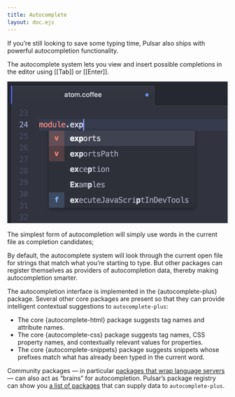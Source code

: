 ```yaml
---
title: Autocomplete
layout: doc.ejs
---
```


If you’re still looking to save some typing time, Pulsar also ships with powerful autocompletion functionality.

The autocomplete system lets you view and insert possible completions in the editor using [[Tab]] or [[Enter]].

![Autocomplete menu](/img/atom/autocomplete.png "Autocomplete menu")

The simplest form of autocompletion will simply use words in the current file as completion candidates;

By default, the autocomplete system will look through the current open file for
strings that match what you’re starting to type. But other packages can register themselves as providers of autocompletion data, thereby making autocompletion smarter.

The autocompletion interface is implemented in the {autocomplete-plus} package. Several other core packages are present so that they can provide intelligent contextual suggestions to `autocomplete-plus`:

* The core {autocomplete-html} package suggests tag names and attribute names.
* The core {autocomplete-css} package suggests tag names, CSS property names, and contextually relevant values for properties.
* The core {autocomplete-snippets} package suggests snippets whose prefixes match what has already been typed in the current word.

Community packages — in particular [packages that wrap language servers](/ide-features/) — can also act as “brains” for autocompletion. Pulsar’s package registry can show you [a list of packages](https://packages.pulsar-edit.dev/packages?serviceType=provided&service=autocomplete.provider) that can supply data to `autocomplete-plus`.
